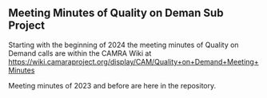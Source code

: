 ## Meeting Minutes of Quality on Deman Sub Project

Starting with the beginning of 2024 the meeting minutes of Quality on Demand calls are within the CAMRA Wiki at https://wiki.camaraproject.org/display/CAM/Quality+on+Demand+Meeting+Minutes

Meeting minutes of 2023 and before are here in the repository.
